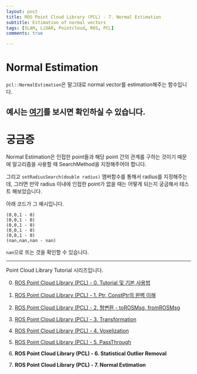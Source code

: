 ```yaml
---
layout: post
title: ROS Point Cloud Library (PCL) - 7. Normal Estimation
subtitle: Estimation of normal vectors
tags: [SLAM, LiDAR, Pointcloud, ROS, PCL]
comments: true

---
```


# Normal Estimation

`pcl::NormalEstimation`은 말그대로 normal vector를 estimation해주는 함수입니다.

예시는 [여기](https://pointclouds.org/documentation/tutorials/normal_estimation.html)를 보시면 확인하실 수 있습니다.
---

# 궁금증

Normal Estimation은 인접한 point들과 해당 point 간의 관계를 구하는 것이기 때문에 알고리즘을 사용할 때 SearchMethod을 지정해주어야 합니다.

그리고 `setRadiusSearch(double radius)` 멤버함수를 통해서 radius를 지정해주는데, 그러면 만약 radius 이내에 인접한 point가 없을 때는 어떻게 되는지 궁금해서 테스트 해보았습니다.

아래 코드가 그 예시입니다.

<script src="https://gist.github.com/LimHyungTae/90cbbdd87727ee8bd3cb795005b5474f.js"></script>

```
(0,0,1 - 0)
(0,0,1 - 0)
(0,0,1 - 0)
(0,0,1 - 0)
(0,0,1 - 0)
(nan,nan,nan - nan)
```

`nan`으로 뜨는 것을 확인할 수 있습니다.

---

Point Cloud Library Tutorial 시리즈입니다.

0. [ROS Point Cloud Library (PCL) - 0. Tutorial 및 기본 사용법](https://limhyungtae.github.io/2019-11-29-ROS-Point-Cloud-Library-(PCL)-0.-Tutorial-%EB%B0%8F-%EA%B8%B0%EB%B3%B8-%EC%82%AC%EC%9A%A9%EB%B2%95/)

1. [ROS Point Cloud Library (PCL) - 1. Ptr, ConstPtr의 완벽 이해](https://limhyungtae.github.io/2019-11-29-ROS-Point-Cloud-Library-(PCL)-1.-Ptr,-ConstPtr%EC%9D%98-%EC%99%84%EB%B2%BD-%EC%9D%B4%ED%95%B4/)

2. [ROS Point Cloud Library (PCL) - 2. 형변환 - toROSMsg, fromROSMsg](https://limhyungtae.github.io/2019-11-29-ROS-Point-Cloud-Library-(PCL)-2.-%ED%98%95%EB%B3%80%ED%99%98-toROSMsg,-fromROSMsg/)

3. [ROS Point Cloud Library (PCL) - 3. Transformation](https://limhyungtae.github.io/2019-11-29-ROS-Point-Cloud-Library-(PCL)-3.-Transformation/)

4. [ROS Point Cloud Library (PCL) - 4. Voxelization](https://limhyungtae.github.io/2019-11-29-ROS-Point-Cloud-Library-(PCL)-4.-Voxelization/)

5. [ROS Point Cloud Library (PCL) - 5. PassThrough](https://limhyungtae.github.io/2019-11-29-ROS-Point-Cloud-Library-(PCL)-5.-PassThrough/)

6. **ROS Point Cloud Library (PCL) - 6. Statistical Outlier Removal**

7. **ROS Point Cloud Library (PCL) - 7. Normal Estimation**
